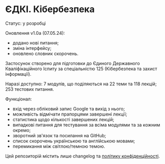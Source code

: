 # ЄДКІ. Кібербезпека

Статус: у розробці

Оновлення v1.0a (07.05.24):

- додано нові питання;
- зміна інтерфейсу;
- оновлено словник скорочень.
  
Застосунок створено для підготовки до Єдиного Державного Кваліфікаційного Іспиту за спеціальністю 125 (Кібербезпека та захист інформації).

Наразі доступно: 7 модулів, що поділяються на 22 теми та 118 лекцій; 253 тестових питання.

Функціонал:
- вхід через обліковий запис Google та вихід з нього;
- можливість відмічати прапорцями завершені лекції;
- статистика щодо кількості завершених лекцій;
- випадкові питання для тестування за всіма модулями та за кожним окремо;
- зворотний зв'язок та посилання на GitHub;
- список скорочень українською та англійською мовами;
- перемикання між світлою/темною темою.

Цей репозиторій містить лише changelog та [політику конфіденційності](https://archexalt.github.io/EDKI.125/).
